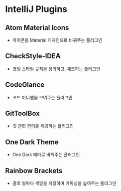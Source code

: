 # IntelliJ Plugins

## Atom Material Icons

- 아이콘을 Material 디자인으로 바꿔주는 플러그인

## CheckStyle-IDEA

- 코딩 스타일 규칙을 정의하고, 체크하는 플러그인

## CodeGlance

- 코드 미니맵을 보여주는 플러그인

## GitToolBox

- 깃 관련 편의를 제공하는 플러그인

## One Dark Theme

- One Dark 테마로 바꿔주는 플러그인

## Rainbow Brackets

- 괄호 쌍마다 색깔을 지정하여 가독성을 높여주는 플러그인
